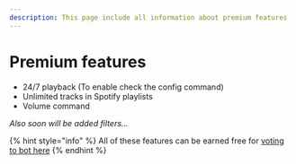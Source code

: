 ```yaml
---
description: This page include all information about premium features
---
```


# Premium features

* 24/7 playback \(To enable check the config command\)
* Unlimited tracks in Spotify playlists
* Volume command

_Also soon will be added filters..._

{% hint style="info" %}
All of these features can be earned free for [voting to bot here](https://botsfordiscord.com/bot/365594481594204161/vote)
{% endhint %}

